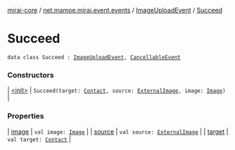 [mirai-core](../../../index.md) / [net.mamoe.mirai.event.events](../../index.md) / [ImageUploadEvent](../index.md) / [Succeed](./index.md)

# Succeed

`data class Succeed : `[`ImageUploadEvent`](../index.md)`, `[`CancellableEvent`](../../../net.mamoe.mirai.event/-cancellable-event/index.md)

### Constructors

| [&lt;init&gt;](-init-.md) | `Succeed(target: `[`Contact`](../../../net.mamoe.mirai.contact/-contact/index.md)`, source: `[`ExternalImage`](../../../net.mamoe.mirai.utils/-external-image/index.md)`, image: `[`Image`](../../../net.mamoe.mirai.message.data/-image/index.md)`)` |

### Properties

| [image](image.md) | `val image: `[`Image`](../../../net.mamoe.mirai.message.data/-image/index.md) |
| [source](source.md) | `val source: `[`ExternalImage`](../../../net.mamoe.mirai.utils/-external-image/index.md) |
| [target](target.md) | `val target: `[`Contact`](../../../net.mamoe.mirai.contact/-contact/index.md) |

